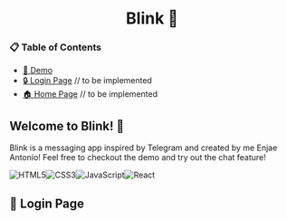 # <h1 align="center">Blink :iphone: </h1>

### 📋 Table of Contents

- [🎥 Demo](https://enjaeantonio.github.io/messaging-app)
- [🔒 Login Page](#🔐-login-page) // to be implemented
- [🏠 Home Page](#🏠-home-page) // to be implemented

## Welcome to Blink! :wave:

Blink is a messaging app inspired by Telegram and created by me Enjae Antonio! Feel free to checkout the demo and try out the chat feature!

![HTML5](https://img.shields.io/badge/html5-%23E34F26.svg?style=for-the-badge&logo=html5&logoColor=white)![CSS3](https://img.shields.io/badge/css3-%231572B6.svg?style=for-the-badge&logo=css3&logoColor=white)![JavaScript](https://img.shields.io/badge/javascript-%23323330.svg?style=for-the-badge&logo=javascript&logoColor=%23F7DF1E)![React](https://img.shields.io/badge/React-%2320232a.svg?style=for-the-badge&logo=react&logoColor=%2361DAFB)

## 🔐 Login Page
